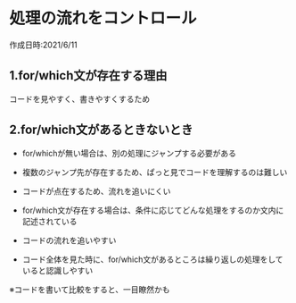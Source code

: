 # 処理の流れをコントロール
作成日時:2021/6/11

## 1.for/which文が存在する理由
コードを見やすく、書きやすくするため

## 2.for/which文があるときないとき
* for/whichが無い場合は、別の処理にジャンプする必要がある
* 複数のジャンプ先が存在するため、ぱっと見でコードを理解するのは難しい
* コードが点在するため、流れを追いにくい


* for/which文が存在する場合は、条件に応じてどんな処理をするのか文内に記述されている
* コードの流れを追いやすい
* コード全体を見た時に、for/which文があるところは繰り返しの処理をしていると認識しやすい

※コードを書いて比較をすると、一目瞭然かも

